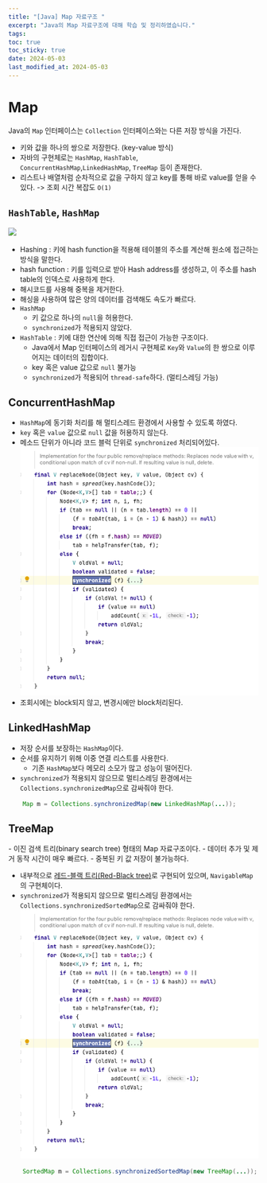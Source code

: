 ```yaml
---
title: "[Java] Map 자료구조 "
excerpt: "Java의 Map 자료구조에 대해 학습 및 정리하였습니다."
tags: 
toc: true
toc_sticky: true
date: 2024-05-03
last_modified_at: 2024-05-03
---
```



# Map

Java의 `Map` 인터페이스는 `Collection` 인터페이스와는 다른 저장 방식을 가진다.

- 키와 값을 하나의 쌍으로 저장한다. (key-value 방식)
- 자바의 구현체로는 `HashMap`, `HashTable`, `ConcurrentHashMap`,`LinkedHashMap`, `TreeMap` 등이 존재한다.
- 리스트나 배열처럼 순차적으로 값을 구하지 않고 key를 통해 바로 value를 얻을 수 있다. -> 조회 시간 복잡도 `O(1)`

## `HashTable`, `HashMap`

![](https://upload.wikimedia.org/wikipedia/commons/thumb/7/7d/Hash_table_3_1_1_0_1_0_0_SP.svg/1024px-Hash_table_3_1_1_0_1_0_0_SP.svg.png)

- Hashing : 키에 hash function을 적용해 테이블의 주소를 계산해 원소에 접근하는 방식을 말한다.
- hash function : 키를 입력으로 받아 Hash address를 생성하고, 이 주소를 hash table의 인덱스로 사용하게 한다.
- 해시코드를 사용해 중복을 제거한다.
- 해싱을 사용하여 많은 양의 데이터를 검색해도 속도가 빠르다.
- `HashMap`
	- 키 값으로 하나의 `null`을 허용한다.
	- `synchronized`가 적용되지 않았다.
- `HashTable` : 키에 대한 연산에 의해 직접 접근이 가능한 구조이다.
	- Java에서 Map 인터페이스의 레거시 구현체로 `Key`와 `Value`의 한 쌍으로 이루어지는 데이터의 집합이다.
	- key 혹은 value 값으로 `null` 불가능
	- `synchronized`가 적용되어 `thread-safe`하다. (멀티스레딩 가능)

## ConcurrentHashMap

- `HashMap`에 동기화 처리를 해 멀티스레드 환경에서 사용할 수 있도록 하였다.
- `key` 혹은 `value` 값으로 `null` 값을 허용하지 않는다.
- 메소드 단위가 아니라 코드 블럭 단위로 `synchronized` 처리되어있다.
![](attatchments/2024-05-03-map_image_1_3d3a1c7f.png)
- 조회시에는 block되지 않고, 변경시에만 block처리된다.


## LinkedHashMap

- 저장 순서를 보장하는 `HashMap`이다.
- 순서를 유지하기 위해 이중 연결 리스트를 사용한다.
	- 기존 `HashMap`보다 메모리 소모가 많고 성능이 떨어진다.
- `synchronized`가 적용되지 않으므로 멀티스레딩 환경에서는 `Collections.synchronizedMap`으로 감싸줘야 한다.

```java
	Map m = Collections.synchronizedMap(new LinkedHashMap(...));
```

## TreeMap

- 이진 검색 트리(binary search tree) 형태의 Map 자료구조이다.
	- 데이터 추가 및 제거 동작 시간이 매우 빠르다.
	- 중복된 키 값 저장이 불가능하다.
- 내부적으로 [레드-블랙 트리(Red-Black tree)](https://yelm-212.github.io/java/ds_algorithm/data-structure/non-linear(1)/#binary-search-tree)로 구현되어 있으며, `NavigableMap`의 구현체이다.
- `synchronized`가 적용되지 않으므로 멀티스레딩 환경에서는 `Collections.synchronizedSortedMap`으로 감싸줘야 한다.
![](attatchments/2024-05-03-map_image_1_3d3a1c7f.png)
```java
    SortedMap m = Collections.synchronizedSortedMap(new TreeMap(...));
```
